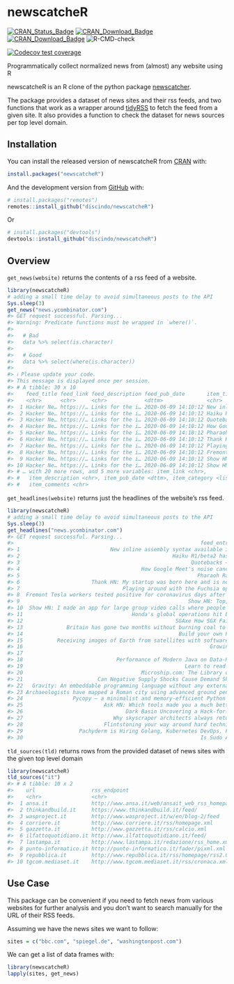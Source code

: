 
<!-- README.md is generated from README.Rmd. Please edit that file -->

# newscatcheR

<!-- badges: start -->

[![CRAN\_Status\_Badge](https://www.r-pkg.org/badges/version/newscatcheR)](https://cran.r-project.org/package=newscatcheR)
[![CRAN\_Download\_Badge](http://cranlogs.r-pkg.org/badges/newscatcheR)](https://CRAN.R-project.org/package=newscatcheR)
[![CRAN\_Download\_Badge](http://cranlogs.r-pkg.org/badges/grand-total/newscatcheR)](https://CRAN.R-project.org/package=newscatcheR)
![R-CMD-check](https://github.com/discindo/newscatcheR/workflows/R-CMD-check/badge.svg)
<!-- [![Travis Build Status](https://travis-ci.com/discindo/newscatcheR.svg?branch=master)](https://travis-ci.com/discindo/newscatcheR) -->
[![Codecov test
coverage](https://codecov.io/gh/discindo/newscatcheR/branch/master/graph/badge.svg)](https://codecov.io/gh/discindo/newscatcheR?branch=master)

<!-- badges: end -->

Programmatically collect normalized news from (almost) any website using
R

newscatcheR is an R clone of the python package
[newscatcher](https://github.com/kotartemiy/newscatcher).

The package provides a dataset of news sites and their rss feeds, and
two functions that work as a wrapper around
[tidyRSS](https://github.com/RobertMyles/tidyRSS) to fetch the feed from
a given site. It also provides a function to check the dataset for news
sources per top level domain.

## Installation

You can install the released version of newscatcheR from
[CRAN](https://CRAN.R-project.org) with:

``` r
install.packages("newscatcheR")
```

And the development version from [GitHub](https://github.com/) with:

``` r
# install.packages("remotes")
remotes::install_github("discindo/newscatcheR")
```

Or

``` r
# install.packages("devtools")
devtools::install_github("discindo/newscatcheR")
```

## Overview

`get_news(website)` returns the contents of a rss feed of a website.

``` r
library(newscatcheR)
# adding a small time delay to avoid simultaneous posts to the API
Sys.sleep(3)
get_news("news.ycombinator.com")
#> GET request successful. Parsing...
#> Warning: Predicate functions must be wrapped in `where()`.
#> 
#>   # Bad
#>   data %>% select(is.character)
#> 
#>   # Good
#>   data %>% select(where(is.character))
#> 
#> ℹ Please update your code.
#> This message is displayed once per session.
#> # A tibble: 30 x 10
#>    feed_title feed_link feed_description feed_pub_date       item_title
#>    <chr>      <chr>     <chr>            <dttm>              <chr>     
#>  1 Hacker Ne… https://… Links for the i… 2020-06-09 14:10:12 New inlin…
#>  2 Hacker Ne… https://… Links for the i… 2020-06-09 14:10:12 Haiku R1/…
#>  3 Hacker Ne… https://… Links for the i… 2020-06-09 14:10:12 Quoteback…
#>  4 Hacker Ne… https://… Links for the i… 2020-06-09 14:10:12 How Googl…
#>  5 Hacker Ne… https://… Links for the i… 2020-06-09 14:10:12 Pharaoh R…
#>  6 Hacker Ne… https://… Links for the i… 2020-06-09 14:10:12 Thank HN:…
#>  7 Hacker Ne… https://… Links for the i… 2020-06-09 14:10:12 Playing a…
#>  8 Hacker Ne… https://… Links for the i… 2020-06-09 14:10:12 Fremont T…
#>  9 Hacker Ne… https://… Links for the i… 2020-06-09 14:10:12 Show HN: …
#> 10 Hacker Ne… https://… Links for the i… 2020-06-09 14:10:12 Show HN: …
#> # … with 20 more rows, and 5 more variables: item_link <chr>,
#> #   item_description <chr>, item_pub_date <dttm>, item_category <list>,
#> #   item_comments <chr>
```

`get_headlines(website)` returns just the headlines of the website’s rss
feed.

``` r
library(newscatcheR)
# adding a small time delay to avoid simultaneous posts to the API
Sys.sleep(3)  
get_headlines("news.ycombinator.com")
#> GET request successful. Parsing...
#>                                                            feed_entries$item_title
#> 1                             New inline assembly syntax available in Rust nightly
#> 2                                                 Haiku R1/beta2 has been released
#> 3                                                       Quotebacks – Quote the Web
#> 4                                       How Google Meet's noise cancellation works
#> 5                                                         Pharaoh Ramesses VI Tomb
#> 6                       Thank HN: My startup was born here and is now 10 years old
#> 7                                 Playing around with the Fuchsia operating system
#> 8  Fremont Tesla workers tested positive for coronavirus days after plant reopened
#> 9                                                      Show HN: Top, but for Nginx
#> 10  Show HN: I made an app for large group video calls where people shuffle around
#> 11                                   Honda's global operations hit by cyber-attack
#> 12                                                 SGAxe How SGX Fails in Practice
#> 13              Britain has gone two months without burning coal to generate power
#> 14                                                  Build your own PaaS in minutes
#> 15           Receiving images of Earth from satellites with software defined radio
#> 16                                                            Growing Independence
#> 17                                                                      Prisma 2.0
#> 18                              Performance of Modern Java on Data-Heavy Workloads
#> 19                                                    Learn to read Middle English
#> 20                                      Microship.com: The Library of Technomadics
#> 21                        Can Negative Supply Shocks Cause Demand Shortages? [pdf]
#> 22   Gravity: An embeddable programming language without any external dependencies
#> 23 Archaeologists have mapped a Roman city using advanced ground penetrating radar
#> 24                Pycopy – a minimalist and memory-efficient Python implementation
#> 25                          Ask HN: Which tools made you a much better programmer?
#> 26                                 Dark Basin Uncovering a Hack-for-Hire Operation
#> 27                             Why skyscraper architects always return to Art Deco
#> 28                          Flintstoning your way around hard technical challenges
#> 29                  Pachyderm is Hiring Golang, Kubernetes DevOps, Field Engineers
#> 30                                                         Is Sudo Almost Useless?
```

`tld_sources(tld)` returns rows from the provided dataset of news sites
with the given top level domain

``` r
library(newscatcheR)
tld_sources("it")
#> # A tibble: 10 x 2
#>    url                  rss_endpoint                                      
#>    <chr>                <chr>                                             
#>  1 ansa.it              http://www.ansa.it/web/ansait_web_rss_homepage.xml
#>  2 thinkandbuild.it     https://www.thinkandbuild.it/feed/                
#>  3 wasproject.it        http://www.wasproject.it/w/en/blog-2/feed         
#>  4 corriere.it          http://www.corriere.it/rss/homepage.xml           
#>  5 gazzetta.it          http://www.gazzetta.it/rss/calcio.xml             
#>  6 ilfattoquotidiano.it http://www.ilfattoquotidiano.it/feed/             
#>  7 lastampa.it          http://www.lastampa.it/redazione/rss_home.xml     
#>  8 punto-informatico.it http://punto-informatico.it/fader/pixml.xml       
#>  9 repubblica.it        http://www.repubblica.it/rss/homepage/rss2.0.xml  
#> 10 tgcom.mediaset.it    http://www.tgcom.mediaset.it/rss/cronaca.xml
```

## Use Case

This package can be convenient if you need to fetch news from various
websites for further analysis and you don’t want to search manually for
the URL of their RSS feeds.

Assuming we have the news sites we want to follow:

``` r
sites = c("bbc.com", "spiegel.de", "washingtonpost.com")
```

We can get a list of data frames with:

``` r
library(newscatcheR)
lapply(sites, get_news)
```
